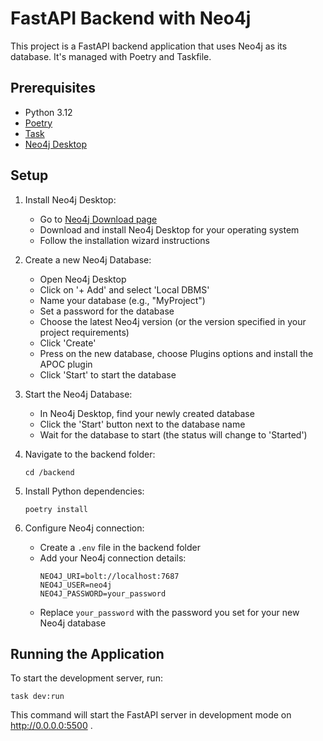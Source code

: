 # FastAPI Backend with Neo4j

This project is a FastAPI backend application that uses Neo4j as its database. It's managed with Poetry and Taskfile.

## Prerequisites

- Python 3.12 
- [Poetry](https://python-poetry.org/)
- [Task](https://taskfile.dev/)
- [Neo4j Desktop](https://neo4j.com/download/)

## Setup

1. Install Neo4j Desktop:
   - Go to [Neo4j Download page](https://neo4j.com/download/)
   - Download and install Neo4j Desktop for your operating system
   - Follow the installation wizard instructions

2. Create a new Neo4j Database:
   - Open Neo4j Desktop
   - Click on '+ Add' and select 'Local DBMS'
   - Name your database (e.g., "MyProject")
   - Set a password for the database
   - Choose the latest Neo4j version (or the version specified in your project requirements)
   - Click 'Create'
   - Press on the new database, choose Plugins options and install the APOC plugin
   - Click 'Start' to start the database

3. Start the Neo4j Database:
   - In Neo4j Desktop, find your newly created database
   - Click the 'Start' button next to the database name
   - Wait for the database to start (the status will change to 'Started')

4. Navigate to the backend folder:
   ```
   cd /backend
   ```

5. Install Python dependencies:
   ```
   poetry install
   ```

6. Configure Neo4j connection:
   - Create a `.env` file in the backend folder
   - Add your Neo4j connection details:
     ```
     NEO4J_URI=bolt://localhost:7687
     NEO4J_USER=neo4j
     NEO4J_PASSWORD=your_password
     ```
   - Replace `your_password` with the password you set for your new Neo4j database

## Running the Application

To start the development server, run:

```
task dev:run
```

This command will start the FastAPI server in development mode on http://0.0.0.0:5500 .

